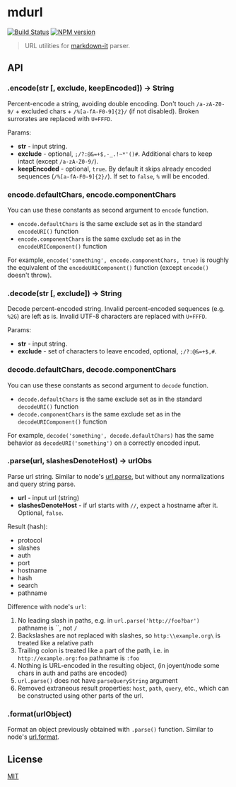 # mdurl

[![Build Status](https://img.shields.io/travis/markdown-it/mdurl/master.svg?style=flat)](https://travis-ci.org/markdown-it/mdurl)
[![NPM version](https://img.shields.io/npm/v/mdurl.svg?style=flat)](https://www.npmjs.org/package/mdurl)

> URL utilities for [markdown-it](https://github.com/markdown-it/markdown-it) parser.

## API

### .encode(str [, exclude, keepEncoded]) -> String

Percent-encode a string, avoiding double encoding. Don't touch `/a-zA-Z0-9/` + excluded chars + `/%[a-fA-F0-9]{2}/` (if
not disabled). Broken surrorates are replaced with `U+FFFD`.

Params:

- __str__ - input string.
- __exclude__ - optional, `;/?:@&=+$,-_.!~*'()#`. Additional chars to keep intact
  (except `/a-zA-Z0-9/`).
- __keepEncoded__ - optional, `true`. By default it skips already encoded sequences
  (`/%[a-fA-F0-9]{2}/`). If set to `false`, `%` will be encoded.

### encode.defaultChars, encode.componentChars

You can use these constants as second argument to `encode` function.

- `encode.defaultChars` is the same exclude set as in the standard `encodeURI()` function
- `encode.componentChars` is the same exclude set as in the `encodeURIComponent()` function

For example, `encode('something', encode.componentChars, true)` is roughly the equivalent of the `encodeURIComponent()`
function (except `encode()` doesn't throw).

### .decode(str [, exclude]) -> String

Decode percent-encoded string. Invalid percent-encoded sequences (e.g. `%2G`)
are left as is. Invalid UTF-8 characters are replaced with `U+FFFD`.

Params:

- __str__ - input string.
- __exclude__ - set of characters to leave encoded, optional, `;/?:@&=+$,#`.

### decode.defaultChars, decode.componentChars

You can use these constants as second argument to `decode` function.

- `decode.defaultChars` is the same exclude set as in the standard `decodeURI()` function
- `decode.componentChars` is the same exclude set as in the `decodeURIComponent()` function

For example, `decode('something', decode.defaultChars)` has the same behavior as
`decodeURI('something')` on a correctly encoded input.

### .parse(url, slashesDenoteHost) -> urlObs

Parse url string. Similar to
node's [url.parse](http://nodejs.org/api/url.html#url_url_parse_urlstr_parsequerystring_slashesdenotehost), but without
any normalizations and query string parse.

- __url__ - input url (string)
- __slashesDenoteHost__ - if url starts with `//`, expect a hostname after it. Optional, `false`.

Result (hash):

- protocol
- slashes
- auth
- port
- hostname
- hash
- search
- pathname

Difference with node's `url`:

1. No leading slash in paths, e.g. in `url.parse('http://foo?bar')` pathname is
   ``, not `/`
2. Backslashes are not replaced with slashes, so `http:\\example.org\` is treated like a relative path
3. Trailing colon is treated like a part of the path, i.e. in
   `http://example.org:foo` pathname is `:foo`
4. Nothing is URL-encoded in the resulting object, (in joyent/node some chars in auth and paths are encoded)
5. `url.parse()` does not have `parseQueryString` argument
6. Removed extraneous result properties: `host`, `path`, `query`, etc., which can be constructed using other parts of
   the url.

### .format(urlObject)

Format an object previously obtained with `.parse()` function. Similar to node's
[url.format](http://nodejs.org/api/url.html#url_url_format_urlobj).

## License

[MIT](https://github.com/markdown-it/mdurl/blob/master/LICENSE)
